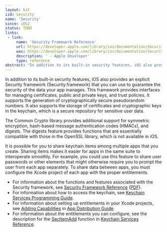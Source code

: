 ```yaml
---
layout: kit
iid: security
name: 'Security'
since: iOS2
status: TODO
links:
 - link:
     name: 'Security Framework Reference'
     url: https://developer.apple.com/library/ios/documentation/Security/Reference/SecurityFrameworkReference/index.html
     was: https://developer.apple.com/library/ios/documentation/Security/Reference/SecurityFrameworkReference/_index.html
     description: ' - Apple Developer'
     type: reference
abstract: "In addition to its built-in security features, iOS also provides an explicit Security framework (Security.framework) that you can use to guarantee the security of the data your app manages. This framework provides interfaces for managing certificates, public and private keys, and trust policies. It supports the generation of cryptographically secure pseudorandom numbers. It also supports the storage of certificates and cryptographic keys in the keychain, which is a secure repository for sensitive user data."
---
```


In addition to its built-in security features, iOS also provides an explicit Security framework (Security.framework) that you can use to guarantee the security of the data your app manages. This framework provides interfaces for managing certificates, public and private keys, and trust policies. It supports the generation of cryptographically secure pseudorandom numbers. It also supports the storage of certificates and cryptographic keys in the keychain, which is a secure repository for sensitive user data.

The Common Crypto library provides additional support for symmetric encryption, hash-based message authentication codes (HMACs), and digests. The digests feature provides functions that are essentially compatible with those in the OpenSSL library, which is not available in iOS.

It is possible for you to share keychain items among multiple apps that you create. Sharing items makes it easier for apps in the same suite to interoperate smoothly. For example, you could use this feature to share user passwords or other elements that might otherwise require you to prompt the user from each app separately. To share data between apps, you must configure the Xcode project of each app with the proper entitlements.

* For information about the functions and features associated with the Security framework, see [Security Framework Reference](https://developer.apple.com/library/ios/documentation/Security/Reference/SecurityFrameworkReference/index.html) ([PDF](https://developer.apple.com/library/ios/documentation/Security/Reference/SecurityFrameworkReference/SecurityFrameworkReference.pdf)). 
* For information about how to access the keychain, see [Keychain Services Programming Guide](https://developer.apple.com/library/ios/documentation/Security/Conceptual/keychainServConcepts/01introduction/introduction.html#//apple_ref/doc/uid/TP30000897). 
* For information about setting up entitlements in your Xcode projects, see [Adding Capabilities](https://developer.apple.com/library/ios/documentation/IDEs/Conceptual/AppDistributionGuide/AddingCapabilities/AddingCapabilities.html#//apple_ref/doc/uid/TP40012582-CH26) in [App Distribution Guide](https://developer.apple.com/library/ios/documentation/IDEs/Conceptual/AppDistributionGuide/Introduction/Introduction.html#//apple_ref/doc/uid/TP40012582). 
* For information about the entitlements you can configure, see the description for the [SecItemAdd](https://developer.apple.com/library/ios/documentation/Security/Reference/keychainservices/index.html#//apple_ref/c/func/SecItemAdd) function in [Keychain Services Reference](https://developer.apple.com/library/ios/documentation/Security/Reference/keychainservices/index.html#//apple_ref/doc/uid/TP30000898).
